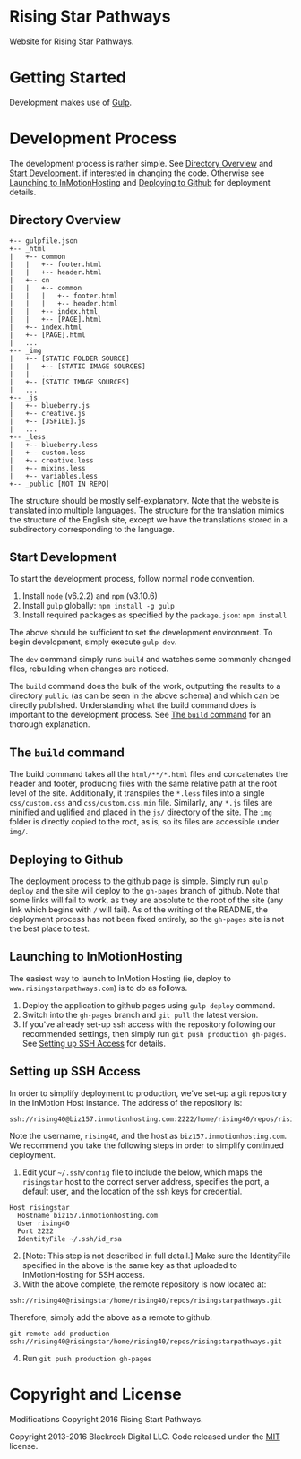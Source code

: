 # Rising Star Pathways
Website for Rising Star Pathways.

# Getting Started
Development makes use of [Gulp](http://gulpjs.com/).

# Development Process
The development process is rather simple. See [Directory Overview](#directory-overview) and [Start Development](#start-development).
 if interested in changing the code. Otherwise see [Launching to InMotionHosting](#launching-to-inmotionhosting) and [Deploying to Github](#deploying-to-github) for deployment details.

## Directory Overview

```
+-- gulpfile.json
+-- _html
|   +-- common
|   |   +-- footer.html
|   |   +-- header.html
|   +-- cn
|   |   +-- common
|   |   |   +-- footer.html
|   |   |   +-- header.html
|   |   +-- index.html
|   |   +-- [PAGE].html
|   +-- index.html
|   +-- [PAGE].html
|   ...
+-- _img
|   +-- [STATIC FOLDER SOURCE]
|   |   +-- [STATIC IMAGE SOURCES]
|   |   ...
|   +-- [STATIC IMAGE SOURCES]
|   ...
+-- _js
|   +-- blueberry.js
|   +-- creative.js
|   +-- [JSFILE].js
|   ...
+-- _less
|   +-- blueberry.less
|   +-- custom.less
|   +-- creative.less
|   +-- mixins.less
|   +-- variables.less
+-- _public [NOT IN REPO]
```

The structure should be mostly self-explanatory. Note that the website is translated into multiple languages. The structure for the translation mimics the structure of the English site, except we have the translations stored in a subdirectory corresponding to the language.

## Start Development

To start the development process, follow normal node convention.
1. Install `node` (v6.2.2) and `npm` (v3.10.6)
2. Install `gulp` globally: `npm install -g gulp`
3. Install required packages as specified by the `package.json`: `npm install`

The above should be sufficient to set the development environment. To begin development, simply execute `gulp dev`.

The `dev` command simply runs `build` and watches some commonly changed files, rebuilding when changes are noticed.

The `build` command does the bulk of the work, outputting the results to a directory `public` (as can be seen in the above schema) and which can be directly published. Understanding what the build command does is important to the development process. See [The `build` command](#the-build-command) for an thorough explanation.

## The `build` command
The build command takes all the `html/**/*.html` files and concatenates the header and footer, producing files with the same relative path at the root level of the site. Additionally, it transpiles the `*.less` files into a single `css/custom.css` and `css/custom.css.min` file. Similarly, any `*.js` files are minified and uglified and placed in the `js/` directory of the site. The `img` folder is directly copied to the root, as is, so its files are accessible under `img/`.

## Deploying to Github
The deployment process to the github page is simple. Simply run `gulp deploy` and the site will deploy to the `gh-pages` branch of github. Note that some links will fail to work, as they are absolute to the root of the site (any link which begins with `/` will fail). As of the writing of the README, the deployment process has not been fixed entirely, so the `gh-pages` site is not the best place to test.

## Launching to InMotionHosting
The easiest way to launch to InMotion Hosting (ie, deploy to `www.risingstarpathways.com`) is to do as follows.

1. Deploy the application to github pages using `gulp deploy` command.
2. Switch into the `gh-pages` branch and `git pull` the latest version.
3. If you've already set-up ssh access with the repository following our recommended settings, then simply run `git push production gh-pages`. See [Setting up SSH Access](#setting-up-ssh-access) for details.

## Setting up SSH Access
In order to simplify deployment to production, we've set-up a git repository in the InMotion Host instance. The address of the repository is:

```shell
ssh://rising40@biz157.inmotionhosting.com:2222/home/rising40/repos/risingstarpathways.git
```

Note the username, `rising40`, and the host as `biz157.inmotionhosting.com`. We recommend you take the following steps in order to simplify continued deployment.

1. Edit your `~/.ssh/config` file to include the below, which maps the `risingstar` host to the correct server address, specifies the port, a default user, and the location of the ssh keys for credential.
```
Host risingstar
  Hostname biz157.inmotionhosting.com
  User rising40
  Port 2222
  IdentityFile ~/.ssh/id_rsa
```
2. [Note: This step is not described in full detail.] Make sure the IdentityFile specified in the above is the same key as that uploaded to InMotionHosting for SSH access.
3. With the above complete, the remote repository is now located at:
```shell
ssh://rising40@risingstar/home/rising40/repos/risingstarpathways.git
```
Therefore, simply add the above as a remote to github.
```shell
git remote add production ssh://rising40@risingstar/home/rising40/repos/risingstarpathways.git
```
4. Run `git push production gh-pages`


# Copyright and License
Modifications Copyright 2016 Rising Start Pathways.

Copyright 2013-2016 Blackrock Digital LLC. Code released under the [MIT](https://github.com/BlackrockDigital/startbootstrap-creative/blob/gh-pages/LICENSE) license.
